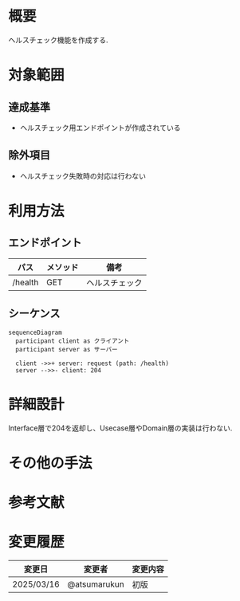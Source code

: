 # 概要

ヘルスチェック機能を作成する.

# 対象範囲

## 達成基準

- ヘルスチェック用エンドポイントが作成されている

## 除外項目

- ヘルスチェック失敗時の対応は行わない

# 利用方法

## エンドポイント

| パス | メソッド | 備考 |
| --- | --- | --- |
| /health | GET | ヘルスチェック |

## シーケンス

```mermaid
sequenceDiagram
  participant client as クライアント
  participant server as サーバー

  client ->>+ server: request (path: /health)
  server -->>- client: 204
```

# 詳細設計

Interface層で204を返却し、Usecase層やDomain層の実装は行わない.

# その他の手法

# 参考文献

# 変更履歴

| 変更日 | 変更者 | 変更内容 |
| --- | --- | --- |
| 2025/03/16 | @atsumarukun | 初版 |
